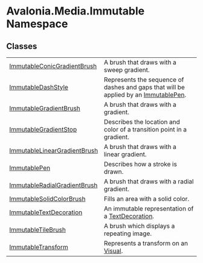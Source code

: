 # Avalonia.Media.Immutable Namespace






## Classes
<table>
<tr>
<td><a href="T_Avalonia_Media_Immutable_ImmutableConicGradientBrush">ImmutableConicGradientBrush</a></td>
<td>A brush that draws with a sweep gradient.</td>
</tr>
<tr>
<td><a href="T_Avalonia_Media_Immutable_ImmutableDashStyle">ImmutableDashStyle</a></td>
<td>Represents the sequence of dashes and gaps that will be applied by an <a href="T_Avalonia_Media_Immutable_ImmutablePen">ImmutablePen</a>.</td>
</tr>
<tr>
<td><a href="T_Avalonia_Media_Immutable_ImmutableGradientBrush">ImmutableGradientBrush</a></td>
<td>A brush that draws with a gradient.</td>
</tr>
<tr>
<td><a href="T_Avalonia_Media_Immutable_ImmutableGradientStop">ImmutableGradientStop</a></td>
<td>Describes the location and color of a transition point in a gradient.</td>
</tr>
<tr>
<td><a href="T_Avalonia_Media_Immutable_ImmutableLinearGradientBrush">ImmutableLinearGradientBrush</a></td>
<td>A brush that draws with a linear gradient.</td>
</tr>
<tr>
<td><a href="T_Avalonia_Media_Immutable_ImmutablePen">ImmutablePen</a></td>
<td>Describes how a stroke is drawn.</td>
</tr>
<tr>
<td><a href="T_Avalonia_Media_Immutable_ImmutableRadialGradientBrush">ImmutableRadialGradientBrush</a></td>
<td>A brush that draws with a radial gradient.</td>
</tr>
<tr>
<td><a href="T_Avalonia_Media_Immutable_ImmutableSolidColorBrush">ImmutableSolidColorBrush</a></td>
<td>Fills an area with a solid color.</td>
</tr>
<tr>
<td><a href="T_Avalonia_Media_Immutable_ImmutableTextDecoration">ImmutableTextDecoration</a></td>
<td>An immutable representation of a <a href="T_Avalonia_Media_TextDecoration">TextDecoration</a>.</td>
</tr>
<tr>
<td><a href="T_Avalonia_Media_Immutable_ImmutableTileBrush">ImmutableTileBrush</a></td>
<td>A brush which displays a repeating image.</td>
</tr>
<tr>
<td><a href="T_Avalonia_Media_Immutable_ImmutableTransform">ImmutableTransform</a></td>
<td>Represents a transform on an <a href="T_Avalonia_Visual">Visual</a>.</td>
</tr>
</table>
